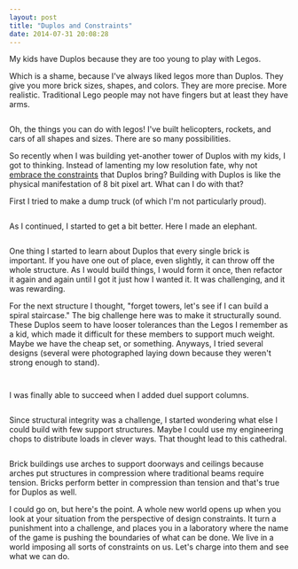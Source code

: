 ```yaml
---
layout: post
title: "Duplos and Constraints"
date: 2014-07-31 20:08:28
---
```


My kids have Duplos because they are too young to play with Legos.

Which is a shame, because I've always liked legos more than Duplos. They give you more brick sizes, shapes, and colors. They are more precise. More realistic. Traditional Lego people may not have fingers but at least they have arms.

<p style="text-align: center;">
  <img alt="" src="http://www.bryanbraun.com/sites/default/files/duplo-vs-lego.png" />
</p>

Oh, the things you can do with legos! I've built helicopters, rockets, and cars of all shapes and sizes. There are so many possibilities.

So recently when I was building yet-another tower of Duplos with my kids, I got to thinking. Instead of lamenting my low resolution fate, why not [embrace the constraints][1] that Duplos bring? Building with Duplos is like the physical manifestation of 8 bit pixel art. What can I do with that?

 [1]: http://www.bryanbraun.com/2013/06/21/constraints-are-fun

First I tried to make a dump truck (of which I'm not particularly proud).

<p style="text-align: center;">
  <img alt="" src="http://www.bryanbraun.com/sites/default/files/duplo-truck.jpg" />
</p>

As I continued, I started to get a bit better. Here I made an elephant.

<p style="text-align: center;">
  <img alt="" src="http://www.bryanbraun.com/sites/default/files/duplo-elephant.jpg" />
</p>

One thing I started to learn about Duplos that every single brick is important. If you have one out of place, even slightly, it can throw off the whole structure. As I would build things, I would form it once, then refactor it again and again until I got it just how I wanted it. It was challenging, and it was rewarding.

For the next structure I thought, "forget towers, let's see if I can build a spiral staircase." The big challenge here was to make it structurally sound. These Duplos seem to have looser tolerances than the Legos I remember as a kid, which made it difficult for these members to support much weight. Maybe we have the cheap set, or something. Anyways, I tried several designs (several were photographed laying down because they weren't strong enough to stand).

<p style="text-align: center;">
  <img alt="" src="http://www.bryanbraun.com/sites/default/files/duplo-tower-2.jpg" />
</p>

<p style="text-align: center;">
  <img alt="" src="http://www.bryanbraun.com/sites/default/files/duplo-tower-1.jpg" />
</p>

I was finally able to succeed when I added duel support columns.

<p style="text-align: center;">
  <img alt="" src="http://www.bryanbraun.com/sites/default/files/duplo-tower-3.jpg" />
</p>

Since structural integrity was a challenge, I started wondering what else I could build with few support structures. Maybe I could use my engineering chops to distribute loads in clever ways. That thought lead to this cathedral.

<p style="text-align: center;">
  <img alt="" src="http://www.bryanbraun.com/sites/default/files/duplo-cathedral.jpg" />
</p>

Brick buildings use arches to support doorways and ceilings because arches put structures in compression where traditional beams require tension. Bricks perform better in compression than tension and that's true for Duplos as well.

I could go on, but here's the point. A whole new world opens up when you look at your situation from the perspective of design constraints. It turn a punishment into a challenge, and places you in a laboratory where the name of the game is pushing the boundaries of what can be done. We live in a world imposing all sorts of constraints on us. Let's charge into them and see what we can do.